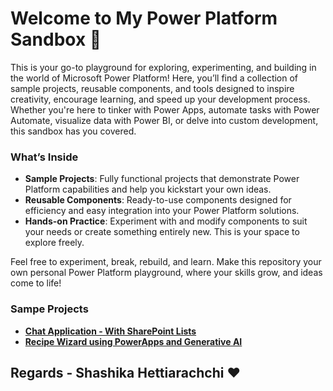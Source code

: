 # Welcome to My Power Platform Sandbox 🚀

This is your go-to playground for exploring, experimenting, and building in the world of Microsoft Power Platform! Here, you’ll find a collection of sample projects, reusable components, and tools designed to inspire creativity, encourage learning, and speed up your development process. Whether you're here to tinker with Power Apps, automate tasks with Power Automate, visualize data with Power BI, or delve into custom development, this sandbox has you covered.

### What’s Inside
- **Sample Projects**: Fully functional projects that demonstrate Power Platform capabilities and help you kickstart your own ideas.
- **Reusable Components**: Ready-to-use components designed for efficiency and easy integration into your Power Platform solutions.
- **Hands-on Practice**: Experiment with and modify components to suit your needs or create something entirely new. This is your space to explore freely.

Feel free to experiment, break, rebuild, and learn. Make this repository your own personal Power Platform playground, where your skills grow, and ideas come to life!

### Sampe Projects

- **[Chat Application - With SharePoint Lists](https://github.com/schetti92/PowerApps/tree/main/ChatApplication)**
- **[Recipe Wizard using PowerApps and Generative AI](https://github.com/schetti92/PowerApps/tree/main/RecipeWizardApp)**

## Regards - Shashika Hettiarachchi ❤️

